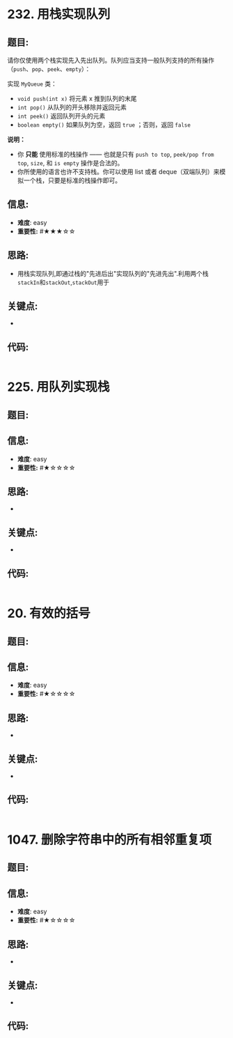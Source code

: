 # 232. 用栈实现队列
## 题目:
请你仅使用两个栈实现先入先出队列。队列应当支持一般队列支持的所有操作（`push`、`pop`、`peek`、`empty`）：

实现 `MyQueue` 类：

- `void push(int x)` 将元素 x 推到队列的末尾
- `int pop()` 从队列的开头移除并返回元素
- `int peek()` 返回队列开头的元素
- `boolean empty()` 如果队列为空，返回 `true` ；否则，返回 `false`

**说明：**

- 你 **只能** 使用标准的栈操作 —— 也就是只有 `push to top`, `peek/pop from top`, `size`, 和 `is empty` 操作是合法的。
- 你所使用的语言也许不支持栈。你可以使用 list 或者 deque（双端队列）来模拟一个栈，只要是标准的栈操作即可。
## 信息:
- **难度**: easy
- **重要性:** #★★★☆☆
## 思路:
- 用栈实现队列,即通过栈的"先进后出"实现队列的"先进先出".利用两个栈`stackIn`和`stackOut`,`stackOut`用于
## 关键点:
- 
## 代码:
```java


```
# 225. 用队列实现栈
## 题目:

## 信息:
- **难度**: easy
- **重要性:** #★☆☆☆☆
## 思路:
- 
## 关键点:
- 
## 代码:
```java


```
# 20. 有效的括号
## 题目:

## 信息:
- **难度**: easy
- **重要性:** #★☆☆☆☆
## 思路:
- 
## 关键点:
- 
## 代码:
```java


```
# 1047. 删除字符串中的所有相邻重复项
## 题目:

## 信息:
- **难度**: easy
- **重要性:** #★☆☆☆☆
## 思路:
- 
## 关键点:
- 
## 代码:
```java


```
